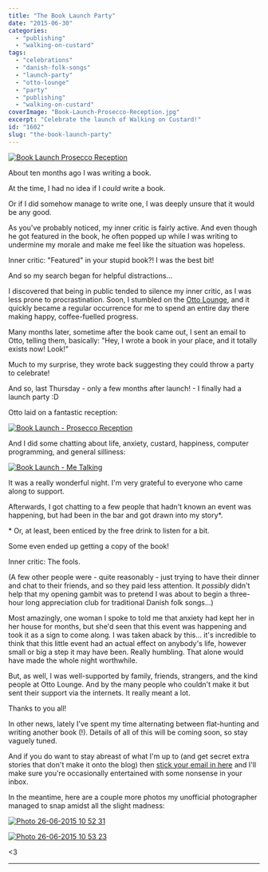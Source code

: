 ```yaml
---
title: "The Book Launch Party"
date: "2015-06-30"
categories: 
  - "publishing"
  - "walking-on-custard"
tags: 
  - "celebrations"
  - "danish-folk-songs"
  - "launch-party"
  - "otto-lounge"
  - "party"
  - "publishing"
  - "walking-on-custard"
coverImage: "Book-Launch-Prosecco-Reception.jpg"
excerpt: "Celebrate the launch of Walking on Custard!"
id: "1602"
slug: "the-book-launch-party"
---
```


[![Book Launch Prosecco Reception](images/Book-Launch-Prosecco-Reception.jpg "Book Launch Prosecco Reception")](https://www.walkingoncustard.com/wp-content/uploads/2015/06/Book-Launch-Prosecco-Reception.jpg)

About ten months ago I was writing a book.

<!--more-->

At the time, I had no idea if I _could_ write a book.

Or if I did somehow manage to write one, I was deeply unsure that it would be any good.

As you've probably noticed, my inner critic is fairly active. And even though he got featured in the book, he often popped up while I was writing to undermine my morale and make me feel like the situation was hopeless.

Inner critic: "Featured" in your stupid book?! I was the best bit!

And so my search began for helpful distractions...

I discovered that being in public tended to silence my inner critic, as I was less prone to procrastination. Soon, I stumbled on the [Otto Lounge](http://thelounges.co.uk/lounges/otto-lounge/), and it quickly became a regular occurrence for me to spend an entire day there making happy, coffee-fuelled progress.

Many months later, sometime after the book came out, I sent an email to Otto, telling them, basically: "Hey, I wrote a book in your place, and it totally exists now! Look!"

Much to my surprise, they wrote back suggesting they could throw a party to celebrate!

And so, last Thursday - only a few months after launch! - I finally had a launch party :D

Otto laid on a fantastic reception:

[![Book Launch - Prosecco Reception](images/Book-Launch-Prosecco-Reception.jpg)](https://www.walkingoncustard.com/wp-content/uploads/2015/06/Book-Launch-Prosecco-Reception.jpg)

And I did some chatting about life, anxiety, custard, happiness, computer programming, and general silliness:

[![Book Launch - Me Talking](images/Book-Launch-Me-Talking-768x1024.jpg)](https://www.walkingoncustard.com/wp-content/uploads/2015/06/Book-Launch-Me-Talking.jpg)

It was a really wonderful night. I'm very grateful to everyone who came along to support.

Afterwards, I got chatting to a few people that hadn't known an event was happening, but had been in the bar and got drawn into my story\*.

\* Or, at least, been enticed by the free drink to listen for a bit.

Some even ended up getting a copy of the book!

Inner critic: The fools.

(A few other people were - quite reasonably - just trying to have their dinner and chat to their friends, and so they paid less attention. It _possibly_ didn't help that my opening gambit was to pretend I was about to begin a three-hour long appreciation club for traditional Danish folk songs...)

Most amazingly, one woman I spoke to told me that anxiety had kept her in her house for months, but she'd seen that this event was happening and took it as a sign to come along. I was taken aback by this... it's incredible to think that this little event had an actual effect on anybody's life, however small or big a step it may have been. Really humbling. That alone would have made the whole night worthwhile.

But, as well, I was well-supported by family, friends, strangers, and the kind people at Otto Lounge. And by the many people who couldn't make it but sent their support via the internets. It really meant a lot.

Thanks to you all!

In other news, lately I've spent my time alternating between flat-hunting and writing another book (!). Details of all of this will be coming soon, so stay vaguely tuned.

And if you do want to stay abreast of what I'm up to (and get secret extra stories that don't make it onto the blog) then [stick your email in here](https://www.walkingoncustard.com/mailing/) and I'll make sure you're occasionally entertained with some nonsense in your inbox.

In the meantime, here are a couple more photos my unofficial photographer managed to snap amidst all the slight madness:

[![Photo 26-06-2015 10 52 31](images/Photo-26-06-2015-10-52-31-300x225.jpg)](https://www.walkingoncustard.com/wp-content/uploads/2015/06/Photo-26-06-2015-10-52-31.jpg)

[![Photo 26-06-2015 10 53 23](images/Photo-26-06-2015-10-53-23-225x300.jpg)](https://www.walkingoncustard.com/wp-content/uploads/2015/06/Photo-26-06-2015-10-53-23.jpg)

<3

* * *
